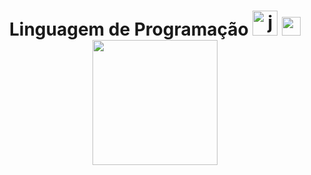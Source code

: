 <h1 align="center">Linguagem de Programação   <img src="https://cdn.jsdelivr.net/gh/devicons/devicon/icons/java/java-original-wordmark.svg" height="40" alt="java logo">
<img height="30" src="https://user-images.githubusercontent.com/74038190/212284100-561aa473-3905-4a80-b561-0d28506553ee.gif"

<br clear="both">

<div align="center">
  <img height="200" src="https://user-images.githubusercontent.com/74038190/212745723-c7c386dc-108c-4a50-9c76-0f90afb2c0fa.gif"  />
</div>

###
